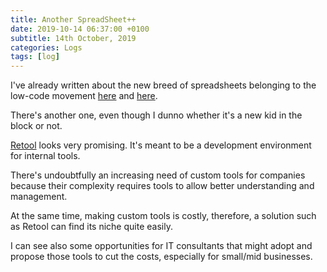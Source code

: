 ```yaml
---
title: Another SpreadSheet++
date: 2019-10-14 06:37:00 +0100
subtitle: 14th October, 2019
categories: Logs
tags: [log]
---
```


I've already written about the new breed of spreadsheets belonging to the low-code movement [here](/blog/log/the-rise-of-a-new-breed-of-spreadsheets) and [here](/blog/log/fluidtable-the-modern-spreadsheet). 

There's another one, even though I dunno whether it's a new kid in the block or not. 

[Retool](https://retool.com/) looks very promising. It's meant to be a development environment for internal tools. 

There's undoubtfully an increasing need of custom tools for companies because their complexity requires tools to allow better understanding and management. 

At the same time, making custom tools is costly, therefore, a solution such as Retool can find its niche quite easily.

I can see also some opportunities for IT consultants that might adopt and propose those tools to cut the costs, especially for small/mid businesses.